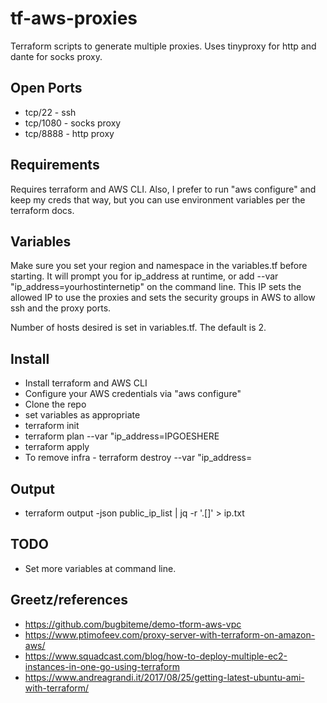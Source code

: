 # tf-aws-proxies
Terraform scripts to generate multiple proxies. Uses tinyproxy for http and dante for socks proxy. 

## Open Ports
- tcp/22 - ssh
- tcp/1080 - socks proxy
- tcp/8888 - http proxy

## Requirements
Requires terraform and AWS CLI. Also, I prefer to run "aws configure" and keep my creds that way, but you can use environment variables per the terraform docs. 

## Variables
Make sure you set your region and namespace in the variables.tf before starting. It will prompt you for ip_address at runtime, or add --var "ip_address=yourhostinternetip" on the command line. This IP sets the allowed IP to use the proxies and sets the security groups in AWS to allow ssh and the proxy ports. 

Number of hosts desired is set in variables.tf. The default is 2. 

## Install
- Install terraform and AWS CLI
- Configure your AWS credentials via "aws configure"
- Clone the repo
- set variables as appropriate
- terraform init
- terraform plan --var "ip_address=IPGOESHERE
- terraform apply
- To remove infra - terraform destroy --var "ip_address=<your internet ip>

## Output
- terraform output -json  public_ip_list | jq -r '.[]' > ip.txt

## TODO
- Set more variables at command line.


## Greetz/references
- https://github.com/bugbiteme/demo-tform-aws-vpc
- https://www.ptimofeev.com/proxy-server-with-terraform-on-amazon-aws/
- https://www.squadcast.com/blog/how-to-deploy-multiple-ec2-instances-in-one-go-using-terraform
- https://www.andreagrandi.it/2017/08/25/getting-latest-ubuntu-ami-with-terraform/
